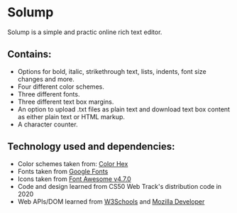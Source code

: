 # Solump

Solump is a simple and practic online rich text editor.

## Contains:

* Options for bold, italic, strikethrough text, lists, indents, font size changes and more.
* Four different color schemes.
* Three different fonts.
* Three different text box margins.
* An option to upload .txt files as plain text and download text box content as either plain text or HTML markup.
* A character counter.

## Technology used and dependencies:

* Color schemes taken from: [Color Hex](https://www.color-hex.com/color-palettes/)
* Fonts taken from [Google Fonts](https://fonts.google.com)
* Icons taken from [Font Awesome v4.7.0](https://fontawesome.com/v4.7.0/icons/)
* Code and design learned from CS50 Web Track's distribution code in 2020
* Web APIs/DOM learned from [W3Schools](https://www.w3schools.com/) and [Mozilla Developer](https://developer.mozilla.org/)
